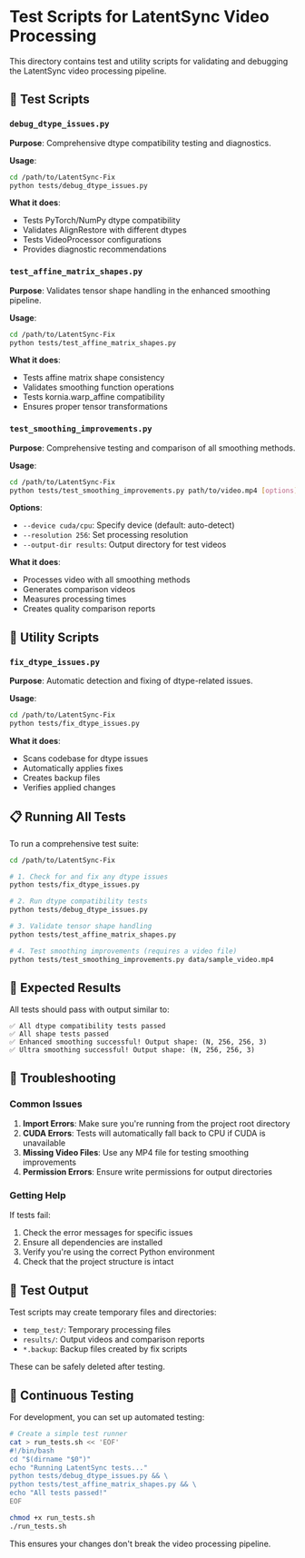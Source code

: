 # Test Scripts for LatentSync Video Processing

This directory contains test and utility scripts for validating and debugging the LatentSync video processing pipeline.

## 🧪 Test Scripts

### `debug_dtype_issues.py`
**Purpose**: Comprehensive dtype compatibility testing and diagnostics.

**Usage**:
```bash
cd /path/to/LatentSync-Fix
python tests/debug_dtype_issues.py
```

**What it does**:
- Tests PyTorch/NumPy dtype compatibility
- Validates AlignRestore with different dtypes
- Tests VideoProcessor configurations
- Provides diagnostic recommendations

### `test_affine_matrix_shapes.py`
**Purpose**: Validates tensor shape handling in the enhanced smoothing pipeline.

**Usage**:
```bash
cd /path/to/LatentSync-Fix
python tests/test_affine_matrix_shapes.py
```

**What it does**:
- Tests affine matrix shape consistency
- Validates smoothing function operations
- Tests kornia.warp_affine compatibility
- Ensures proper tensor transformations

### `test_smoothing_improvements.py`
**Purpose**: Comprehensive testing and comparison of all smoothing methods.

**Usage**:
```bash
cd /path/to/LatentSync-Fix
python tests/test_smoothing_improvements.py path/to/video.mp4 [options]
```

**Options**:
- `--device cuda/cpu`: Specify device (default: auto-detect)
- `--resolution 256`: Set processing resolution
- `--output-dir results`: Output directory for test videos

**What it does**:
- Processes video with all smoothing methods
- Generates comparison videos
- Measures processing times
- Creates quality comparison reports

## 🔧 Utility Scripts

### `fix_dtype_issues.py`
**Purpose**: Automatic detection and fixing of dtype-related issues.

**Usage**:
```bash
cd /path/to/LatentSync-Fix
python tests/fix_dtype_issues.py
```

**What it does**:
- Scans codebase for dtype issues
- Automatically applies fixes
- Creates backup files
- Verifies applied changes

## 📋 Running All Tests

To run a comprehensive test suite:

```bash
cd /path/to/LatentSync-Fix

# 1. Check for and fix any dtype issues
python tests/fix_dtype_issues.py

# 2. Run dtype compatibility tests
python tests/debug_dtype_issues.py

# 3. Validate tensor shape handling
python tests/test_affine_matrix_shapes.py

# 4. Test smoothing improvements (requires a video file)
python tests/test_smoothing_improvements.py data/sample_video.mp4
```

## 🎯 Expected Results

All tests should pass with output similar to:

```
✅ All dtype compatibility tests passed
✅ All shape tests passed
✅ Enhanced smoothing successful! Output shape: (N, 256, 256, 3)
✅ Ultra smoothing successful! Output shape: (N, 256, 256, 3)
```

## 🐛 Troubleshooting

### Common Issues

1. **Import Errors**: Make sure you're running from the project root directory
2. **CUDA Errors**: Tests will automatically fall back to CPU if CUDA is unavailable
3. **Missing Video Files**: Use any MP4 file for testing smoothing improvements
4. **Permission Errors**: Ensure write permissions for output directories

### Getting Help

If tests fail:
1. Check the error messages for specific issues
2. Ensure all dependencies are installed
3. Verify you're using the correct Python environment
4. Check that the project structure is intact

## 📁 Test Output

Test scripts may create temporary files and directories:
- `temp_test/`: Temporary processing files
- `results/`: Output videos and comparison reports
- `*.backup`: Backup files created by fix scripts

These can be safely deleted after testing.

## 🔄 Continuous Testing

For development, you can set up automated testing:

```bash
# Create a simple test runner
cat > run_tests.sh << 'EOF'
#!/bin/bash
cd "$(dirname "$0")"
echo "Running LatentSync tests..."
python tests/debug_dtype_issues.py && \
python tests/test_affine_matrix_shapes.py && \
echo "All tests passed!"
EOF

chmod +x run_tests.sh
./run_tests.sh
```

This ensures your changes don't break the video processing pipeline.
